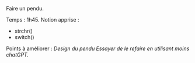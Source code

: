 Faire un pendu.

Temps : 1h45.
Notion apprise : 
  - strchr()
  - switch()

Points à améliorer : 
*Design du pendu*
*Essayer de le refaire en utilisant moins chatGPT.*